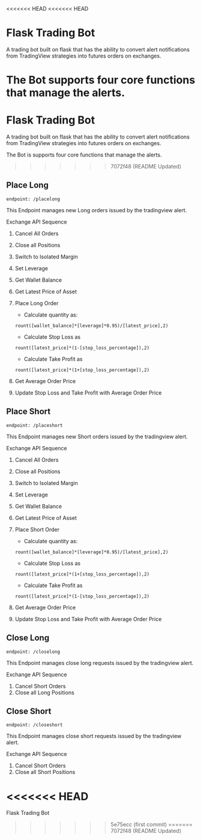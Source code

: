 <<<<<<< HEAD
<<<<<<< HEAD
# Flask Trading Bot
A trading bot built on flask that has the ability to convert alert notifications from TradingView strategies into futures orders on exchanges.

The Bot supports four core functions that manage the alerts.
=======
# Flask Trading Bot
A trading bot built on flask that has the ability to convert alert notifications from TradingView strategies into futures orders on exchanges.

The Bot is supports four core functions that manage the alerts.
>>>>>>> 7072f48 (README Updated)

## Place Long
    
    endpoint: /placelong
    
This Endpoint manages new Long orders issued by the tradingview alert.

Exchange API Sequence
1. Cancel All Orders
2. Close all Positions
3. Switch to Isolated Margin
4. Set Leverage
5. Get Wallet Balance
6. Get Latest Price of Asset
7. Place Long Order

    - Calculate quantity as: 
    ```
    rount([wallet_balance]*[leverage]*0.95)/[latest_price],2)
    ```
    - Calculate Stop Loss as 
    ```
    rount([latest_price]*(1-[stop_loss_percentage]),2)
    ```
    - Calculate Take Profit as 
    ```
    rount([latest_price]*(1+[stop_loss_percentage]),2)
    ```
8. Get Average Order Price
9. Update Stop Loss and Take Profit with Average Order Price

## Place Short
    
    endpoint: /placeshort
    
This Endpoint manages new Short orders issued by the tradingview alert.

Exchange API Sequence
1. Cancel All Orders
2. Close all Positions
3. Switch to Isolated Margin
4. Set Leverage
5. Get Wallet Balance
6. Get Latest Price of Asset
7. Place Short Order

    - Calculate quantity as: 
    ```
    rount([wallet_balance]*[leverage]*0.95)/[latest_price],2)
    ```
    - Calculate Stop Loss as 
    ```
    rount([latest_price]*(1+[stop_loss_percentage]),2)
    ```
    - Calculate Take Profit as 
    ```
    rount([latest_price]*(1-[stop_loss_percentage]),2)
    ```
8. Get Average Order Price
9. Update Stop Loss and Take Profit with Average Order Price

## Close Long
    
    endpoint: /closelong
    
This Endpoint manages close long requests issued by the tradingview alert.

Exchange API Sequence
1. Cancel Short Orders
2. Close all Long Positions

## Close Short
    
    endpoint: /closeshort
    
This Endpoint manages close short requests issued by the tradingview alert.

Exchange API Sequence
1. Cancel Short Orders
2. Close all Short Positions

<<<<<<< HEAD
=======
Flask Trading Bot
>>>>>>> 5e75ecc (first commit)
=======
>>>>>>> 7072f48 (README Updated)
